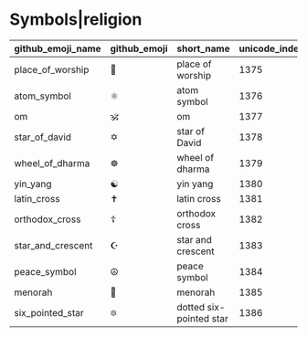 # Symbols|religion

|github_emoji_name|github_emoji|short_name|unicode_index|
|---|---|---|---|
|place_of_worship|:place_of_worship:|place of worship|1375|
|atom_symbol|:atom_symbol:|atom symbol|1376|
|om|:om:|om|1377|
|star_of_david|:star_of_david:|star of David|1378|
|wheel_of_dharma|:wheel_of_dharma:|wheel of dharma|1379|
|yin_yang|:yin_yang:|yin yang|1380|
|latin_cross|:latin_cross:|latin cross|1381|
|orthodox_cross|:orthodox_cross:|orthodox cross|1382|
|star_and_crescent|:star_and_crescent:|star and crescent|1383|
|peace_symbol|:peace_symbol:|peace symbol|1384|
|menorah|:menorah:|menorah|1385|
|six_pointed_star|:six_pointed_star:|dotted six-pointed star|1386|
